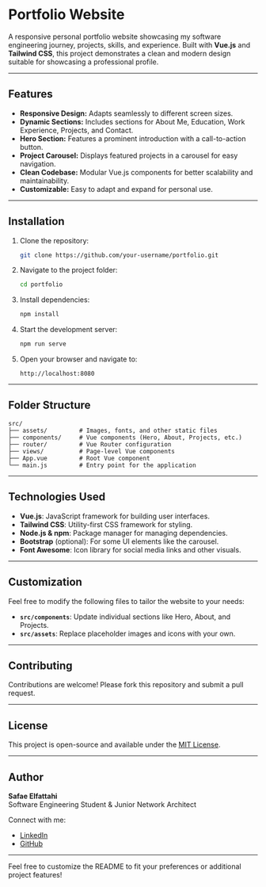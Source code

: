 # Portfolio Website

A responsive personal portfolio website showcasing my software engineering journey, projects, skills, and experience. Built with **Vue.js** and **Tailwind CSS**, this project demonstrates a clean and modern design suitable for showcasing a professional profile.

---

## Features

- **Responsive Design:** Adapts seamlessly to different screen sizes.
- **Dynamic Sections:** Includes sections for About Me, Education, Work Experience, Projects, and Contact.
- **Hero Section:** Features a prominent introduction with a call-to-action button.
- **Project Carousel:** Displays featured projects in a carousel for easy navigation.
- **Clean Codebase:** Modular Vue.js components for better scalability and maintainability.
- **Customizable:** Easy to adapt and expand for personal use.

---


## Installation

1. Clone the repository:
   ```bash
   git clone https://github.com/your-username/portfolio.git
   ```

2. Navigate to the project folder:
   ```bash
   cd portfolio
   ```

3. Install dependencies:
   ```bash
   npm install
   ```

4. Start the development server:
   ```bash
   npm run serve
   ```

5. Open your browser and navigate to:
   ```
   http://localhost:8080
   ```

---

## Folder Structure

```
src/
├── assets/         # Images, fonts, and other static files
├── components/     # Vue components (Hero, About, Projects, etc.)
├── router/         # Vue Router configuration
├── views/          # Page-level Vue components
├── App.vue         # Root Vue component
└── main.js         # Entry point for the application
```

---

## Technologies Used

- **Vue.js**: JavaScript framework for building user interfaces.
- **Tailwind CSS**: Utility-first CSS framework for styling.
- **Node.js & npm**: Package manager for managing dependencies.
- **Bootstrap** (optional): For some UI elements like the carousel.
- **Font Awesome**: Icon library for social media links and other visuals.

---

## Customization

Feel free to modify the following files to tailor the website to your needs:

- **`src/components`**: Update individual sections like Hero, About, and Projects.
- **`src/assets`**: Replace placeholder images and icons with your own.

---

## Contributing

Contributions are welcome! Please fork this repository and submit a pull request.

---

## License

This project is open-source and available under the [MIT License](LICENSE).

---

## Author

**Safae Elfattahi**  
Software Engineering Student & Junior Network Architect  

Connect with me:
- [LinkedIn](https://www.linkedin.com/in/safae-elfattahi-5519a8233/)
- [GitHub](https://github.com/saelf9)

--- 

Feel free to customize the README to fit your preferences or additional project features!
